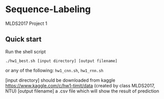 # Sequence-Labeling
MLDS2017 Project 1
## Quick start
Run the shell script
```
./hw1_best.sh [input directory] [output filename]
```
or any of the following: `hw1_cnn.sh`, `hw1_rnn.sh`

[input directory]
should be downloaded from kaggle https://www.kaggle.com/c/hw1-timit/data (created by class MLDS2017, NTU)
[output filename] 
a .csv file which will show the result of prediction


